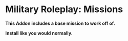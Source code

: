 # Military Roleplay: Missions

**This Addon includes a base mission to work off of.**

**Install like you would normally.**
